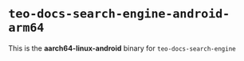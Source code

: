 # `teo-docs-search-engine-android-arm64`

This is the **aarch64-linux-android** binary for `teo-docs-search-engine`
